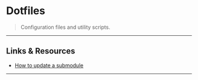 # Dotfiles

> Configuration files and utility scripts.

---

## Links & Resources

* [How to update a submodule](https://github.com/tj/git-extras/pull/80)

---
